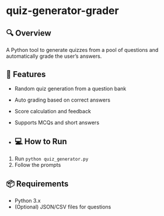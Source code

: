 # quiz-generator-grader

## 🔍 Overview
A Python tool to generate quizzes from a pool of questions and automatically grade the user’s answers.

## 🚀 Features
- Random quiz generation from a question bank
- Auto grading based on correct answers
- Score calculation and feedback
- Supports MCQs and short answers

- ## 💻 How to Run
1. Run `python quiz_generator.py`
2. Follow the prompts

## 📦 Requirements
- Python 3.x
- (Optional) JSON/CSV files for questions
